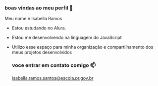 ### boas vindas ao meu perfil 💙

Meu nome e Isabella Ramos 

- Estou estudando no Alura.
- Estou me desenvolvendo na linguagem do JavaScript
- Utilizo esse espaço para minha organização e compartilhamento dos meus projetos desenvolvidos

  ### voce entrar em contato comigo 📫

  isabella.ramos.santos@escola.pr.gov.br
